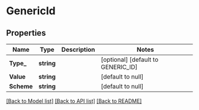 # GenericId

## Properties
Name | Type | Description | Notes
------------ | ------------- | ------------- | -------------
**Type_** | **string** |  | [optional] [default to GENERIC_ID]
**Value** | **string** |  | [default to null]
**Scheme** | **string** |  | [default to null]

[[Back to Model list]](../README.md#documentation-for-models) [[Back to API list]](../README.md#documentation-for-api-endpoints) [[Back to README]](../README.md)

